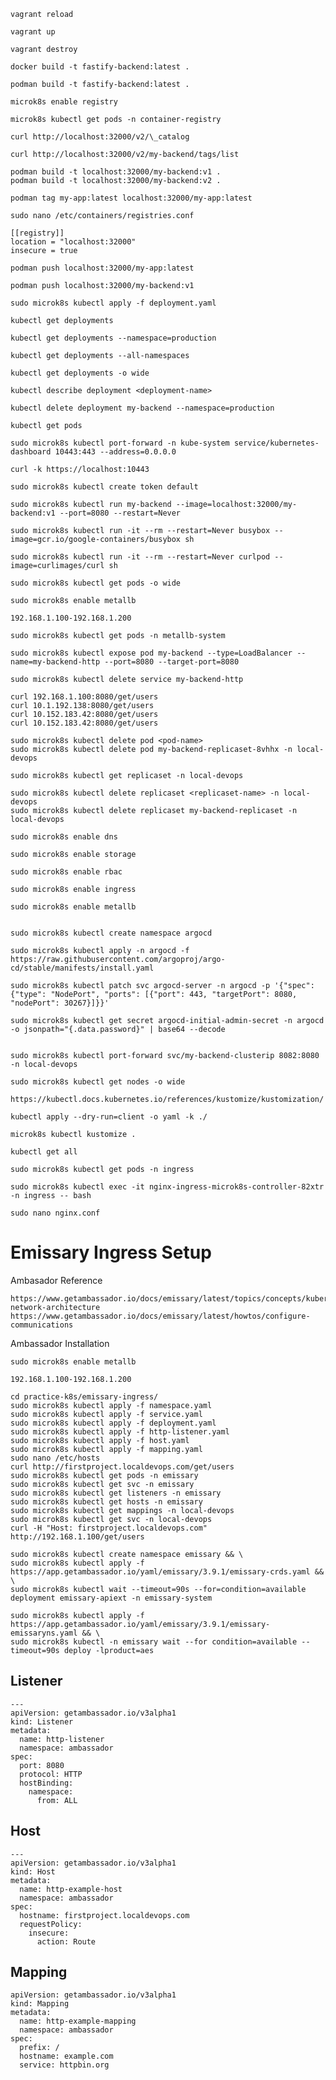 <!-- reload the vagrant after change in vagrant file -->

```console
vagrant reload
```

```console
vagrant up
```

```console
vagrant destroy
```

```console
docker build -t fastify-backend:latest .
```

```console
podman build -t fastify-backend:latest .
```

<!-- To enable to local registry of docker images -->

```console
microk8s enable registry
```

<!-- To verify the registry -->

```console
microk8s kubectl get pods -n container-registry
```

```console
curl http://localhost:32000/v2/\_catalog
```

<!-- List down all the tags -->

```console
curl http://localhost:32000/v2/my-backend/tags/list
```

<!-- build docker image with podman that will use local registry -->

```console
podman build -t localhost:32000/my-backend:v1 .
podman build -t localhost:32000/my-backend:v2 .
```

<!-- if you have alread image that you need to push on local registry change the tag name -->

```console
podman tag my-app:latest localhost:32000/my-app:latest
```

<!-- change the registries of the podman because it is using https instead of http -->

```console
sudo nano /etc/containers/registries.conf
```

<!-- add -->

```
[[registry]]
location = "localhost:32000"
insecure = true
```

<!-- push the image on registry -->

```console
podman push localhost:32000/my-app:latest
```

```console
podman push localhost:32000/my-backend:v1
```

<!-- To apply deployment file -->

```console
sudo microk8s kubectl apply -f deployment.yaml
```

```console
kubectl get deployments
```

```console
kubectl get deployments --namespace=production
```

```console
kubectl get deployments --all-namespaces
```

```console
kubectl get deployments -o wide
```

```console
kubectl describe deployment <deployment-name>
```

```console
kubectl delete deployment my-backend --namespace=production
```

```console
kubectl get pods
```

<!-- port forward the kubernetes dashboard -->

```console
sudo microk8s kubectl port-forward -n kube-system service/kubernetes-dashboard 10443:443 --address=0.0.0.0
```

<!-- access kubernetes dashboard via curl -->

```console
curl -k https://localhost:10443
```

<!-- To create a token to kubernetes dashboards -->

```console
sudo microk8s kubectl create token default
```

<!-- POD Creation -->

```console
sudo microk8s kubectl run my-backend --image=localhost:32000/my-backend:v1 --port=8080 --restart=Never

```

<!-- POD Debug using BusyBox/curlpod -->

```console
sudo microk8s kubectl run -it --rm --restart=Never busybox --image=gcr.io/google-containers/busybox sh

sudo microk8s kubectl run -it --rm --restart=Never curlpod --image=curlimages/curl sh
```

<!-- GET POD with IP Address -->

```console
sudo microk8s kubectl get pods -o wide
```

<!-- Enable Load Balancer In Microk8s -->

```console
sudo microk8s enable metallb
```

<!-- provide IP Address range -->

```console
192.168.1.100-192.168.1.200
```

<!-- Verify MetaLB -->

```console
sudo microk8s kubectl get pods -n metallb-system
```

<!-- Expose pod to load balancer service -->

```console
sudo microk8s kubectl expose pod my-backend --type=LoadBalancer --name=my-backend-http --port=8080 --target-port=8080
```

<!-- Delete service -->

```console
sudo microk8s kubectl delete service my-backend-http
```

<!-- Access the service using external IP address -->

```console
curl 192.168.1.100:8080/get/users
curl 10.1.192.138:8080/get/users
curl 10.152.183.42:8080/get/users
curl 10.152.183.42:8080/get/users
```

<!-- Delete Pod -->

```console
sudo microk8s kubectl delete pod <pod-name>
sudo microk8s kubectl delete pod my-backend-replicaset-8vhhx -n local-devops
```

<!-- Get Replicaset -->

```console
sudo microk8s kubectl get replicaset -n local-devops
```

<!-- Delete Replicasets -->

```console
sudo microk8s kubectl delete replicaset <replicaset-name> -n local-devops
sudo microk8s kubectl delete replicaset my-backend-replicaset -n local-devops
```

<!-- Enable Services In Microk8s -->

```console
sudo microk8s enable dns

sudo microk8s enable storage

sudo microk8s enable rbac

sudo microk8s enable ingress

sudo microk8s enable metallb
```

<!-- Install Microk8s In cluster -->

```console

sudo microk8s kubectl create namespace argocd

sudo microk8s kubectl apply -n argocd -f https://raw.githubusercontent.com/argoproj/argo-cd/stable/manifests/install.yaml

sudo microk8s kubectl patch svc argocd-server -n argocd -p '{"spec": {"type": "NodePort", "ports": [{"port": 443, "targetPort": 8080, "nodePort": 30267}]}}'

sudo microk8s kubectl get secret argocd-initial-admin-secret -n argocd -o jsonpath="{.data.password}" | base64 --decode


```

<!-- Port forward service -->

```console
sudo microk8s kubectl port-forward svc/my-backend-clusterip 8082:8080 -n local-devops
```

<!-- To get the IP Of Node -->

```console
sudo microk8s kubectl get nodes -o wide
```

<!-- Refer Kustomization -->

```url
https://kubectl.docs.kubernetes.io/references/kustomize/kustomization/
```

```
kubectl apply --dry-run=client -o yaml -k ./
```

<!-- Verify the changes in kustomize -->

```
microk8s kubectl kustomize .
```

<!-- Gell All resources -->

```
kubectl get all
```

<!-- Ingress -->

```
sudo microk8s kubectl get pods -n ingress
```

```
sudo microk8s kubectl exec -it nginx-ingress-microk8s-controller-82xtr -n ingress -- bash
```

<!-- Check the nginx.conf -->

```
sudo nano nginx.conf
```

# Emissary Ingress Setup

Ambasador Reference

```url
https://www.getambassador.io/docs/emissary/latest/topics/concepts/kubernetes-network-architecture
https://www.getambassador.io/docs/emissary/latest/howtos/configure-communications
```

Ambassador Installation

```
sudo microk8s enable metallb
```

```console
192.168.1.100-192.168.1.200
```

```
cd practice-k8s/emissary-ingress/
sudo microk8s kubectl apply -f namespace.yaml
sudo microk8s kubectl apply -f service.yaml
sudo microk8s kubectl apply -f deployment.yaml
sudo microk8s kubectl apply -f http-listener.yaml
sudo microk8s kubectl apply -f host.yaml
sudo microk8s kubectl apply -f mapping.yaml
sudo nano /etc/hosts
curl http://firstproject.localdevops.com/get/users
sudo microk8s kubectl get pods -n emissary
sudo microk8s kubectl get svc -n emissary
sudo microk8s kubectl get listeners -n emissary
sudo microk8s kubectl get hosts -n emissary
sudo microk8s kubectl get mappings -n local-devops
sudo microk8s kubectl get svc -n local-devops
curl -H "Host: firstproject.localdevops.com" http://192.168.1.100/get/users
```

```
sudo microk8s kubectl create namespace emissary && \
sudo microk8s kubectl apply -f https://app.getambassador.io/yaml/emissary/3.9.1/emissary-crds.yaml && \
sudo microk8s kubectl wait --timeout=90s --for=condition=available deployment emissary-apiext -n emissary-system

sudo microk8s kubectl apply -f https://app.getambassador.io/yaml/emissary/3.9.1/emissary-emissaryns.yaml && \
sudo microk8s kubectl -n emissary wait --for condition=available --timeout=90s deploy -lproduct=aes

```

## Listener

```
---
apiVersion: getambassador.io/v3alpha1
kind: Listener
metadata:
  name: http-listener
  namespace: ambassador
spec:
  port: 8080
  protocol: HTTP
  hostBinding:
    namespace:
      from: ALL
```

## Host

```
---
apiVersion: getambassador.io/v3alpha1
kind: Host
metadata:
  name: http-example-host
  namespace: ambassador
spec:
  hostname: firstproject.localdevops.com
  requestPolicy:
    insecure:
      action: Route
```

## Mapping

```
apiVersion: getambassador.io/v3alpha1
kind: Mapping
metadata:
  name: http-example-mapping
  namespace: ambassador
spec:
  prefix: /
  hostname: example.com
  service: httpbin.org
```
